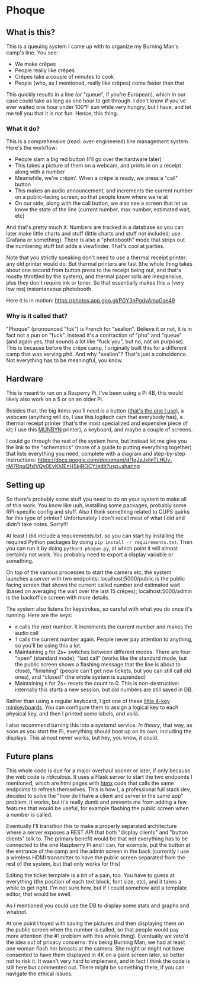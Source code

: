 # Phoque

## What is this?
This is a queuing system I came up with to organize my Burning Man's camp's line. You see:
- We make crêpes
- People really like crêpes
- Crêpes take a couple of minutes to cook
- People (who, as I mentioned, really like crêpes) come faster than that

This quickly results in a line (or "queue", if you're European), which in our case could take as long as one hour to get through. I don't know if you've ever waited one hour under 100°F sun while very hungry, but I have, and let me tell you that it is not fun. Hence, this thing.

### What it do? 
This is a comprehensive (read: over-engineered) line management system. Here's the workflow:

- People slam a big red button (I'll go over the hardware later)
- This takes a picture of them on a webcam, and prints in on a receipt along with a number
- Meanwhile, we're crêpin'. When a crêpe is ready, we press a "call" button
- This makes an audio announcement, and increments the current number on a public-facing screen, so that people know where we're at
- On our side, along with the call button, we also see a screen that let us know the state of the line (current number, max number, estimated wait, etc)

And that's pretty much it. Numbers are tracked in a database so you can later make little charts and stuff (little charts and stuff not included; use Grafana or something). There is also a "photobooth" mode that strips out the numbering stuff but adds a viewfinder. That's cool at parties.

Note that you strictly speaking don't need to use a thermal receipt printer: any old printer would do. But thermal printers are fast (the whole thing takes about one second from button press to the receipt being out, and that's mostly throttled by the system), and thermal paper rolls are inexpensive, plus they don't require ink or toner. So that essentially makes this a (very low res) instantaneous photobooth.

Here it is in motion: https://photos.app.goo.gl/PGY3nPgdvAmaGse49

### Why is it called that? 
"Phoque" (pronounced "fok") is French for "sealion". Believe it or not, it is in fact not a pun on "fuck". Instead it's a contraction of "pho" and "queue" (and again yes, that sounds a lot like "fuck you", but no, not on purpose). This is because before the crêpe camp, I originally built this for a different camp that was serving phở. And why "sealion"? That's just a coincidence. Not everything has to be meaningful, you know.

## Hardware
This is meant to run on a Rasperry Pi. I've been using a Pi 4B, this would likely also work on a 5 or on an older Pi.

Besides that, the big items you'll need is a button ([that's the one I use](https://www.amazon.com/gp/product/B00XRC9URW/)), a webcam (anything will do, I use this logitech cam that everybody has), a thermal receipt printer (that's the most specialized and expensive piece of kit; I use this [MUNBYN](https://www.amazon.com/dp/B0779WGYHS) printer), a keyboard, and maybe a couple of screens.

I could go through the rest of the system here, but instead let me give you the link to the "schematics" (more of a guide to putting everything together) that lists everything you need, complete with a diagram and step-by-step instructions: https://docs.google.com/document/d/1qJzJxlinTLHUv-rM7RpuQfxlVQy0EvKh1EnHSkjROCY/edit?usp=sharing

## Setting up
So there's probably some stuff you need to do on your system to make all of this work. You know like uuh, installing some packages, probably some RPI-specific config and stuff. Also I think something related to CUPS quirks for this type of printer? Unfortunately I don't recall most of what I did and didn't take notes. Sorry!!! 

At least I did include a requirements.txt, so you can start by installing the required Python packages by doing `pip install -r requirements.txt`. Then you can run it by doing `python3 phoque.py`, at which point it will almost certainly not work. You probably need to export a display variable or something. 

On top of the various processes to start the camera etc, the system launches a server with two endpoints: localhost:5000/public is the public facing screen that shows the current called number and estimated wait (based on averaging the wait over the last 15 crêpes); localhost:5000/admin is the backoffice screen with more details.

The system also listens for keystrokes, so careful with what you do once it's running. Here are the keys:
- `d` calls the next number. It increments the current number and makes the audio call
- `f` calls the current number again. People never pay attention to anything, so you'll be using this a lot.
- Maintaining `g` for 2s+ switches between different modes. There are four: "open" (standard mode), "last call" (works like the standard mode, but the public screen shows a flashing message that the line is about to close), "finishing" (people can't get new tickets, but you can still call old ones), and "closed" (the whole system is suspended)
- Maintaining `h` for 2s+ resets the count to 0. This is non-destructive: internally this starts a new session, but old numbers are still saved in DB.

Rather than using a regular keyboard, I got one of these [little 4-key minikeyboards](https://www.amazon.com/gp/product/B093WJ38D9/). You can configure them to assign a logical key to each physical key, and then I printed some labels, and voilà.

I also recommend turning this into a systemd service. _In theory_, that way, as soon as you start the Pi, everything should boot up on its own, including the displays. This almost never works, but hey, you know, it could.

## Future plans
This whole code is due for a major overhaul sooner or later, if only because the web code is _ridiculous_. It uses a Flask server to start the two endpoints I mentioned, which are html pages with [htmx](https://htmx.org/) code that calls the same endpoints to refresh themselves. This is how I, a professional full stack dev, decided to solve the "how do I have a client and server in the same app" problem. It works, but it's really dumb and prevents me from adding a few features that would be useful, for example flashing the public screen when a number is called.

Eventually I'll transition this to make a properly separated architecture where a server exposes a REST API that both "display clients" and "button clients" talk to. The primary benefit would be that not everything has to be connected to the one Raspberry Pi and I can, for example, put the button at the entrance of the camp and the admin screen in the back (currently I use a wireless HDMI transmitter to have the public screen separated from the rest of the system, but that only works for this)

Editing the ticket template is a bit of a pain, too. You have to guess at everything (the position of each text block, font size, etc), and it takes a while to get right. I'm not sure how, but if I could somehow add a template editor, that would be swell.

As I mentioned you could use the DB to display some stats and graphs and whatnot. 

At one point I toyed with saving the pictures and then displaying them on the public screen when the number is called, so that people would pay more attention (the #1 problem with this whole thing). Eventually we veto'd the idea out of privacy concerns: this being Burning Man, we had at least one woman flash her breasts at the camera. She might or might not have consented to have them displayed in 4K on a giant screen later, so better not to risk it. It wasn't very hard to implement, and in fact I think the code is still here but commented out. There might be something there, if you can navigate the ethical issues.
